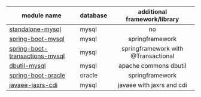 
| module name        		| database             | additional framework/library |
| --------------------------|:---------------------|:----------------------------:|
| [standalone-mysql](https://github.com/mhewedy/spwrap-examples/tree/master/standalone-mysql)    		| mysql 			   |no				              |
| [spring-boot-mysql](https://github.com/mhewedy/spwrap-examples/tree/master/spring-boot-mysql)      	| mysql      		   |springframework 		      |
| [spring-boot-transactions-mysql](https://github.com/mhewedy/spwrap-examples/tree/master/spring-boot-transactions-mysql)      	| mysql      		   |springframework with @Transactional		      |
| [dbutil-mysql](https://github.com/mhewedy/spwrap-examples/tree/master/dbutil-mysql)          	| mysql      		   |apache commons dbutil         |
| [spring-boot-oracle](https://github.com/mhewedy/spwrap-examples/tree/master/spring-boot-oracle) 						| oracle      		   |springframework 		      |
| [javaee-jaxrs-cdi](https://github.com/mhewedy/spwrap-examples/tree/master/javaee-jaxrs-cdi) 						| mysql      		   |javaee with jaxrs and cdi 		      |
